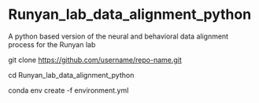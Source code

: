 # Runyan_lab_data_alignment_python
A python based version of the neural and behavioral data alignment process for the Runyan lab

git clone https://github.com/username/repo-name.git

cd Runyan_lab_data_alignment_python

conda env create -f environment.yml
